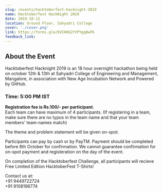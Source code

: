 ```yaml
---
slug: /events/hacktoberfest-hacknight-2019
name: Hacktoberfest HackNight 2019
date: 2019-10-12
location: Ground Floor, Sahyadri College
cover: './cover.png'
link: https://forms.gle/6VCHHG2tYPYgq8wF6
feedback_link:
---
```


## About the Event 
Hacktoberfest Hacknight 2019 is an 18 hour overnight hackathon being held on october 12th & 13th at Sahyadri College of Engineering and Management, Mangalore, in association with New Age Incubation Network and Powered by GitHub. 
### Time: 5:00 PM IST

<b>Registration fee is Rs.100/- per participant</b>.<br /> Each team can have maximum of 4 participants. (If registering in a team, make sure there are no typos in the team name and that your team members' team-names match) 

The theme and problem statement will be given on-spot.

Participants can pay by cash or by
PayTM. Payment should be completed before 8th October for confirmation. We cannot guarantee confirmation for on-spot payment and registeration on the day of the event. 

On completion of the Hacktoberfest Challenge, all participants will recieve Free Limited Edition HacktoberFest T-Shirts!

Contact us at:<br />
+91 9449722724<br />
+91 9108196774